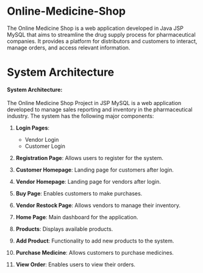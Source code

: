 # Online-Medicine-Shop
The Online Medicine Shop is a web application developed in Java JSP MySQL that aims to streamline the drug supply process for pharmaceutical companies. It provides a platform for distributors and customers to interact, manage orders, and access relevant information.
# System Architecture 

#### System Architecture:
The Online Medicine Shop Project in JSP MySQL is a web application developed to manage sales reporting and inventory in the pharmaceutical industry. The system has the following major components:

1. **Login Pages**:
   - Vendor Login
   - Customer Login

2. **Registration Page**: Allows users to register for the system.

3. **Customer Homepage**: Landing page for customers after login.

4. **Vendor Homepage**: Landing page for vendors after login.

5. **Buy Page**: Enables customers to make purchases.

6. **Vendor Restock Page**: Allows vendors to manage their inventory.

7. **Home Page**: Main dashboard for the application.

8. **Products**: Displays available products.

9. **Add Product**: Functionality to add new products to the system.

10. **Purchase Medicine**: Allows customers to purchase medicines.

11. **View Order**: Enables users to view their orders.
